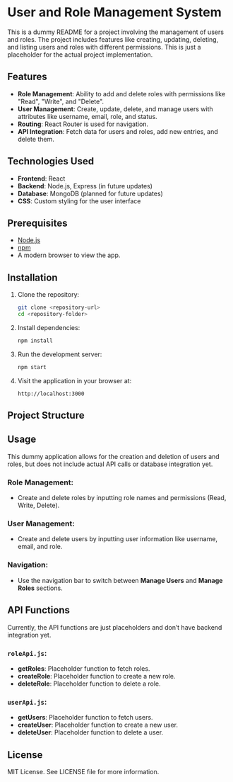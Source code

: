 # User and Role Management System

This is a dummy README for a project involving the management of users and roles. The project includes features like creating, updating, deleting, and listing users and roles with different permissions. This is just a placeholder for the actual project implementation.

## Features

- **Role Management**: Ability to add and delete roles with permissions like "Read", "Write", and "Delete".
- **User Management**: Create, update, delete, and manage users with attributes like username, email, role, and status.
- **Routing**: React Router is used for navigation.
- **API Integration**: Fetch data for users and roles, add new entries, and delete them.

## Technologies Used

- **Frontend**: React
- **Backend**: Node.js, Express (in future updates)
- **Database**: MongoDB (planned for future updates)
- **CSS**: Custom styling for the user interface

## Prerequisites

- [Node.js](https://nodejs.org/en/)
- [npm](https://www.npmjs.com/)
- A modern browser to view the app.

## Installation

1. Clone the repository:
    ```bash
    git clone <repository-url>
    cd <repository-folder>
    ```

2. Install dependencies:
    ```bash
    npm install
    ```

3. Run the development server:
    ```bash
    npm start
    ```

4. Visit the application in your browser at:
    ```
    http://localhost:3000
    ```

## Project Structure


## Usage

This dummy application allows for the creation and deletion of users and roles, but does not include actual API calls or database integration yet.

### Role Management:
- Create and delete roles by inputting role names and permissions (Read, Write, Delete).

### User Management:
- Create and delete users by inputting user information like username, email, and role.

### Navigation:
- Use the navigation bar to switch between **Manage Users** and **Manage Roles** sections.

## API Functions

Currently, the API functions are just placeholders and don’t have backend integration yet.

### `roleApi.js`:
- **getRoles**: Placeholder function to fetch roles.
- **createRole**: Placeholder function to create a new role.
- **deleteRole**: Placeholder function to delete a role.

### `userApi.js`:
- **getUsers**: Placeholder function to fetch users.
- **createUser**: Placeholder function to create a new user.
- **deleteUser**: Placeholder function to delete a user.

## License

MIT License. See LICENSE file for more information.
